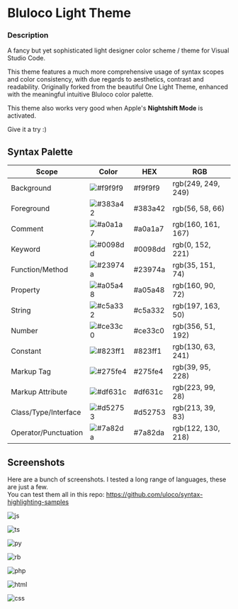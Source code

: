 # Bluloco Light Theme

### Description

A fancy but yet sophisticated light designer color scheme / theme for
Visual Studio Code.

This theme features a much more comprehensive usage of syntax scopes and color
consistency, with due regards to aesthetics, contrast and readability.
Originally forked from the beautiful One Light Theme, enhanced with the
meaningful intuitive Bluloco color palette.

This theme also works very good when Apple's **Nightshift Mode** is activated.

Give it a try :)

## Syntax Palette

| Scope                | Color                                              | HEX     | RGB                |
| -------------------- | -------------------------------------------------- | ------- | ------------------ |
| Background           | ![#f9f9f9](https://placehold.it/35/f9f9f9/?text=+) | #f9f9f9 | rgb(249, 249, 249) |
| Foreground           | ![#383a42](https://placehold.it/35/383a42/?text=+) | #383a42 | rgb(56, 58, 66)    |
| Comment              | ![#a0a1a7](https://placehold.it/35/a0a1a7/?text=+) | #a0a1a7 | rgb(160, 161, 167) |
| Keyword              | ![#0098dd](https://placehold.it/35/0098dd/?text=+) | #0098dd | rgb(0, 152, 221)   |
| Function/Method      | ![#23974a](https://placehold.it/35/23974a/?text=+) | #23974a | rgb(35, 151, 74)   |
| Property             | ![#a05a48](https://placehold.it/35/a05a48/?text=+) | #a05a48 | rgb(160, 90, 72)   |
| String               | ![#c5a332](https://placehold.it/35/c5a332/?text=+) | #c5a332 | rgb(197, 163, 50)  |
| Number               | ![#ce33c0](https://placehold.it/35/ce33c0/?text=+) | #ce33c0 | rgb(356, 51, 192)  |
| Constant             | ![#823ff1](https://placehold.it/35/823ff1/?text=+) | #823ff1 | rgb(130, 63, 241)  |
| Markup Tag           | ![#275fe4](https://placehold.it/35/275fe4/?text=+) | #275fe4 | rgb(39, 95, 228)   |
| Markup Attribute     | ![#df631c](https://placehold.it/35/df631c/?text=+) | #df631c | rgb(223, 99, 28)   |
| Class/Type/Interface | ![#d52753](https://placehold.it/35/d52753/?text=+) | #d52753 | rgb(213, 39, 83)   |
| Operator/Punctuation | ![#7a82da](https://placehold.it/35/7a82da/?text=+) | #7a82da | rgb(122, 130, 218) |

## Screenshots

Here are a bunch of screenshots. I tested a long range of languages, these are just a few.  
You can test them all in this repo:
https://github.com/uloco/syntax-highlighting-samples

![js](screenshots/js.png)

![ts](screenshots/ts.png)

![py](screenshots/py.png)

![rb](screenshots/rb.png)

![php](screenshots/php.png)

![html](screenshots/html.png)

![css](screenshots/css.png)
